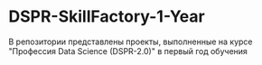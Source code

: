 # DSPR-SkillFactory-1-Year
В репозитории представлены проекты, выполненные на курсе "Профессия Data Science (DSPR-2.0)" в первый год обучения
